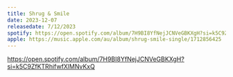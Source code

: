 ```yaml
---
title: Shrug & Smile
date: 2023-12-07
releasedate: 7/12/2023
spotify: https://open.spotify.com/album/7H9BI8YfNejJCNVeGBKXgH?si=k5C9ZfKTRhifwfXlMNvKxQ
apple: https://music.apple.com/au/album/shrug-smile-single/1712856425
---
```


https://open.spotify.com/album/7H9BI8YfNejJCNVeGBKXgH?si=k5C9ZfKTRhifwfXlMNvKxQ
